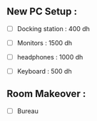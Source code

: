 
## New PC Setup : 


- [ ] Docking station : 400 dh 
- [ ] Monitors : 1500 dh
- [ ] headphones : 1000 dh
- [ ] Keyboard : 500 dh 


## Room Makeover : 

- [ ] Bureau 